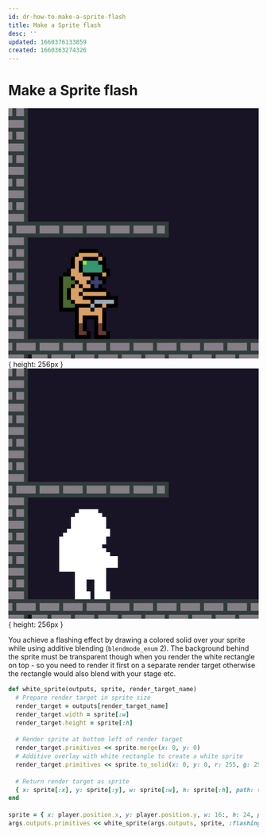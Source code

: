 ```yaml
---
id: dr-how-to-make-a-sprite-flash
title: Make a Sprite flash
desc: ''
updated: 1660376133859
created: 1660363274326
---
```

# Make a Sprite flash

![](assets/images/dr-flash-sprite-before.png){ height: 256px }&nbsp; &nbsp; &nbsp; &nbsp;
![](assets/images/dr-flash-sprite-after.png){ height: 256px }

You achieve a flashing effect by drawing a colored solid over your sprite while using additive blending
(`blendmode_enum` 2). The background behind the sprite must be transparent though when you render the white rectangle
on top - so you need to render it first on a separate render target otherwise the rectangle would also blend with your
stage etc.

```rb
def white_sprite(outputs, sprite, render_target_name)
  # Prepare render target in sprite size
  render_target = outputs[render_target_name]
  render_target.width = sprite[:w]
  render_target.height = sprite[:h]

  # Render sprite at bottom left of render target
  render_target.primitives << sprite.merge(x: 0, y: 0)
  # Additive overlay with white rectangle to create a white sprite
  render_target.primitives << sprite.to_solid(x: 0, y: 0, r: 255, g: 255, b: 255, blendmode_enum: 2)

  # Return render target as sprite
  { x: sprite[:x], y: sprite[:y], w: sprite[:w], h: sprite[:h], path: render_target_name }.sprite!
end

sprite = { x: player.position.x, y: player.position.y, w: 16:, h: 24, path: 'player.png' }.sprite!
args.outputs.primitives << white_sprite(args.outputs, sprite, :flashing_player)
```


